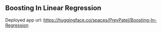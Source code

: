 
## Boosting In Linear Regression


Deployed app url: https://huggingface.co/spaces/PreyPatel/Boosting-In-Regression
